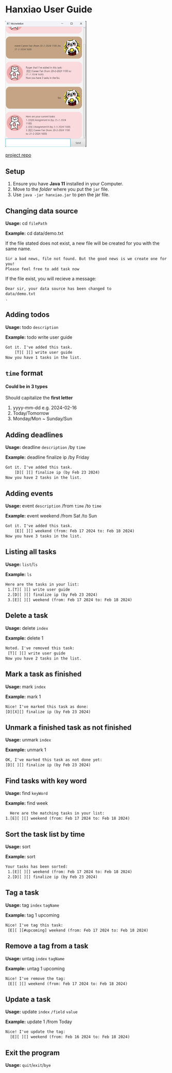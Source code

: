 # Hanxiao User Guide

<img src="Ui.png" alt="HanxiaoUi" style="zoom:50%;" />

[project repo](https://github.com/wallacexuhanxiao/ip)

## Setup 
1. Ensure you have **Java 11** installed in your Computer.
2. Move to the *folder* where you put the `jar` file.
3. Use `java -jar hanxiao.jar` to pen the jar file.

## Changing data source

**Usage:** cd `filePath`

**Example:** cd data/demo.txt

If the file stated does not exist, a new file will be created for you with the same name.
```
Sir a bad news, file not found. But the good news is we create one for you!
Please feel free to add task now
```
If the file exist, you will recieve a message:
```
Dear sir, your data source has been changed to 
data/demo.txt
.
```
## Adding todos

**Usage:** todo `description`

**Example:** todo write user guide

```
Got it. I've added this task.
    [T][ ][] write user guide
Now you have 1 tasks in the list.
```
## `time` format

#### Could be in 3 types
Should capitalize the **first letter**
1. yyyy-mm-dd  e.g. 2024-02-16
2. Today/Tomorrow
3. Monday/Mon ~ Sunday/Sun

## Adding deadlines

**Usage:** deadline `description` /by `time`

**Example:** deadline finalize ip /by Friday

```
Got it. I've added this task.
    [D][ ][] finalize ip (by Feb 23 2024)
Now you have 2 tasks in the list.
```

## Adding events

**Usage:** event `description` /from `time` /to `time`

**Example:** event weekend /from Sat /to Sun

```
Got it. I've added this task.
    [E][ ][] weekend (from: Feb 17 2024 to: Feb 18 2024)
Now you have 3 tasks in the list.
```

## Listing all tasks

**Usage:** `list`/`ls`

**Example:** `ls`

```
Here are the tasks in your list:
 1.[T][ ][] write user guide
 2.[D][ ][] finalize ip (by Feb 23 2024)
 3.[E][ ][] weekend (from: Feb 17 2024 to: Feb 18 2024)
```

## Delete a task

**Usage:** delete `index`

**Example:** delete 1

```
Noted. I've removed this task:
 [T][ ][] write user guide
Now you have 2 tasks in the list.
```

## Mark a task as finished

**Usage:** mark `index`

**Example:** mark 1

```
Nice! I've marked this task as done:
[D][X][] finalize ip (by Feb 23 2024)
```

## Unmark a finished task as not finished

**Usage:** unmark `index`

**Example:** unmark 1

```
OK, I've marked this task as not done yet:
[D][ ][] finalize ip (by Feb 23 2024)
```

## Find tasks with key word

**Usage:** find `keyWord`

**Example:** find week

```
  Here are the matching tasks in your list:
1.[E][ ][] weekend (from: Feb 17 2024 to: Feb 18 2024)
```

## Sort the task list by time

**Usage:** sort

**Example:** sort

```
Your tasks has been sorted:
 1.[E][ ][] weekend (from: Feb 17 2024 to: Feb 18 2024)
 2.[D][ ][] finalize ip (by Feb 23 2024)
```

## Tag a task

**Usage:** tag `index` `tagName`

**Example:** tag 1 upcoming

```
Nice! I've tag this task:
 [E][ ][#upcoming] weekend (from: Feb 17 2024 to: Feb 18 2024)
```

## Remove a tag from a task

**Usage:** untag `index` `tagName`

**Example:** untag 1 upcoming

```
Nice! I've remove the tag:
 [E][ ][] weekend (from: Feb 17 2024 to: Feb 18 2024)
```

## Update a task

**Usage:** update `index` `/field` `value`

**Example:** update 1 /from Today

```
Nice! I've update the tag:
  [E][ ][] weekend (from: Feb 16 2024 to: Feb 18 2024)
```


## Exit the program

**Usage:** `quit`/`exit`/`bye`



